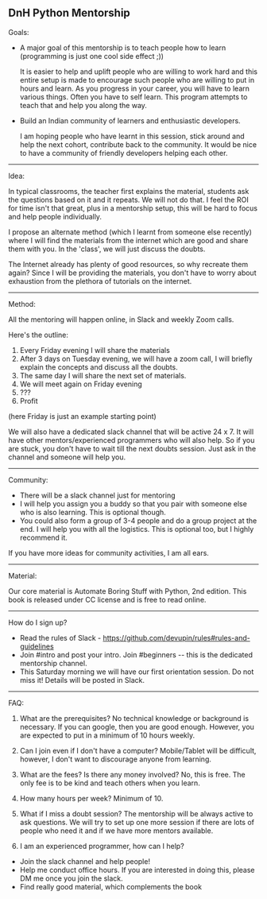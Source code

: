 ## DnH Python Mentorship

Goals:

- A major goal of this mentorship is to teach people how to learn (programming is just one cool side effect ;))
   
   It is easier to help and uplift people who are willing to work hard and this entire setup is made to encourage such people who are willing to put in hours and learn. As you progress in your career, you will have to learn various things. Often you have to self learn. This program attempts to teach that and help you along the way.

- Build an Indian community of learners and enthusiastic developers.
   
   I am hoping people who have learnt in this session, stick around and help the next cohort, contribute back to the community. It would be nice to have a community of friendly developers helping each other.

---

Idea:

In typical classrooms, the teacher first explains the material, students ask the questions based on it and it repeats. We will not do that. I feel the ROI for time isn't that great, plus in a mentorship setup, this will be hard to focus and help people individually.

I propose an alternate method (which I learnt from someone else recently) where I will find the materials from the internet which are good and share them with you. In the 'class', we will just discuss the doubts.

The Internet already has plenty of good resources, so why recreate them again? Since I will be providing the materials, you don't have to worry about exhaustion from the plethora of tutorials on the internet. 

---

Method:

All the mentoring will happen online, in Slack and weekly Zoom calls.

Here's the outline:

1. Every Friday evening I will share the materials
2. After 3 days on Tuesday evening, we will have a zoom call, I will briefly explain the concepts and discuss all the doubts.
3. The same day I will share the next set of materials.
4. We will meet again on Friday evening
5. ???
6. Profit

(here Friday is just an example starting point)

We will also have a dedicated slack channel that will be active 24 x 7. It will have other mentors/experienced programmers who will also help. So if you are stuck, you don't have to wait till the next doubts session. Just ask in the channel and someone will help you.

---

Community:

- There will be a slack channel just for mentoring
- I will help you assign you a buddy so that you pair with someone else who is also learning. This is optional though.
- You could also form a group of 3-4 people and do a group project at the end. I will help you with all the logistics. This is optional too, but I highly recommend it.

If you have more ideas for community activities, I am all ears.

---

Material:

Our core material is Automate Boring Stuff with Python, 2nd edition. This book is released under CC license and is free to read online.

---

How do I sign up?

- Read the rules of Slack - https://github.com/devupin/rules#rules-and-guidelines
- Join #intro and post your intro. Join #beginners -- this is the dedicated mentorship channel. 
- This Saturday morning we will have our first orientation session. Do not miss it! Details will be posted in Slack.

---

FAQ:

1. What are the prerequisites? 
No technical knowledge or background is necessary. If you can google, then you are good enough. However, you are expected to put in a minimum of 10 hours weekly.

2. Can I join even if I don't have a computer?
Mobile/Tablet will be difficult, however, I don't want to discourage anyone from learning. 

3. What are the fees? Is there any money involved?
No, this is free. The only fee is to be kind and teach others when you learn.

4. How many hours per week?
Minimum of 10.

5. What if I miss a doubt session? 
The mentorship will be always active to ask questions. We will try to set up one more session if there are lots of people who need it and if we have more mentors available. 

6. I am an experienced programmer, how can I help?
 - Join the slack channel and help people!
 - Help me conduct office hours. If you are interested in doing this, please DM me once you join the slack. 
 - Find really good material, which complements the book
